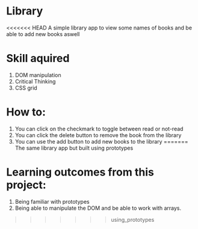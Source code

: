 # Library
<<<<<<< HEAD
A simple library app to view some names of books and be able to add new books aswell

# Skill aquired
1) DOM manipulation
2) Critical Thinking
3) CSS grid

# How to:
1) You can click on the checkmark to toggle between read or not-read
2) You can click the delete button to remove the book from the library
3) You can use the add button to add new books to the library
=======
The same library app but built using prototypes

# Learning outcomes from this project:
1) Being familiar with prototypes
2) Being able to manipulate the DOM and be able to work with arrays.
>>>>>>> using_prototypes

